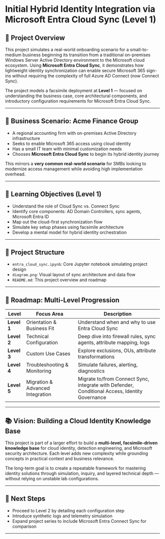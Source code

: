 # Initial Hybrid Identity Integration via Microsoft Entra Cloud Sync (Level 1)

## 📘 Project Overview

This project simulates a real-world onboarding scenario for a small-to-medium business beginning its transition from a traditional on-premises Windows Server Active Directory environment to the Microsoft cloud ecosystem. Using **Microsoft Entra Cloud Sync**, it demonstrates how lightweight identity synchronization can enable secure Microsoft 365 sign-ins without requiring the complexity of full Azure AD Connect (now Connect Sync).

The project models a facsimile deployment at **Level 1** — focused on understanding the business case, core architectural components, and introductory configuration requirements for Microsoft Entra Cloud Sync.

---

## 💼 Business Scenario: Acme Finance Group

- A regional accounting firm with on-premises Active Directory infrastructure
- Seeks to enable Microsoft 365 access using cloud identity
- Has a small IT team with minimal customization needs
- Chooses **Microsoft Entra Cloud Sync** to begin its hybrid identity journey

This mirrors a **very common real-world scenario** for SMBs looking to modernize access management while avoiding high implementation overhead.

---

## 🧠 Learning Objectives (Level 1)

- Understand the role of Cloud Sync vs. Connect Sync
- Identify core components: AD Domain Controllers, sync agents, Microsoft Entra ID
- Map out the cloud-first synchronization flow
- Simulate key setup phases using facsimile architecture
- Develop a mental model for hybrid identity orchestration

---

## 🧭 Project Structure

- `entra_cloud_sync.ipynb`: Core Jupyter notebook simulating project design
- `diagram.png`: Visual layout of sync architecture and data flow
- `README.md`: This project overview and roadmap

---

## 🔁 Roadmap: Multi-Level Progression

| Level | Focus Area | Description |
|-------|------------|-------------|
| **Level 1** | Orientation & Business Fit | Understand when and why to use Entra Cloud Sync |
| **Level 2** | Technical Configuration | Deep dive into firewall rules, sync agents, attribute mapping, logs |
| **Level 3** | Custom Use Cases | Explore exclusions, OUs, attribute transformations |
| **Level 4** | Troubleshooting & Monitoring | Simulate failures, alerting, diagnostics |
| **Level 5** | Migration & Advanced Integration | Migrate to/from Connect Sync, integrate with Defender, Conditional Access, Identity Governance |

---

## 📚 Vision: Building a Cloud Identity Knowledge Base

This project is part of a larger effort to build a **multi-level, facsimile-driven knowledge base** for cloud identity, detection engineering, and Microsoft security architecture. Each level adds new complexity while grounding concepts in practical context and business relevance.

The long-term goal is to create a repeatable framework for mastering identity solutions through simulation, inquiry, and layered technical depth — without relying on unstable lab configurations.

---

## 🔗 Next Steps

- Proceed to Level 2 by detailing each configuration step
- Introduce synthetic logs and telemetry simulation
- Expand project series to include Microsoft Entra Connect Sync for comparison

---
